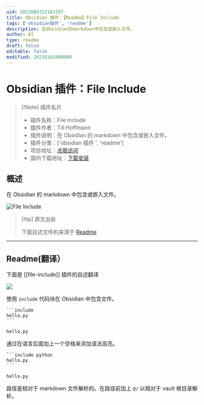 ```yaml
---
uid: 2023080322181597
title: Obsidian 插件：【Readme】File Include
tags: ['obsidian插件', 'readme']
description: 在Obsidian的markdown中包含或嵌入文件。
author: AI
type: readme
draft: false
editable: false
modified: 20230101000000
---
```


# Obsidian 插件：File Include

> [!Note] 插件名片
> - 插件名称：File Include
> - 插件作者：Till Hoffmann
> - 插件说明：在 Obsidian 的 markdown 中包含或嵌入文件。
> - 插件分类：['obsidian 插件 ', 'readme']
> - 项目地址：[点我访问](https://github.com/tillahoffmann/obsidian-file-include)
> - 国内下载地址：[下载安装](https://pkmer.cn/products/plugin/pluginMarket/?file-include)

## 概述

在 Obsidian 的 markdown 中包含或嵌入文件。

![File Include](https://cdn.pkmer.cn/covers/file-include.png!pkmer)

> [!tip] 原文出处
>
>下面自述文件的来源于 [Readme](https://ghproxy.net/https://raw.githubusercontent.com/tillahoffmann/obsidian-file-include/main/README.md)
>

---

## Readme(翻译）

下面是 [[file-include]] 插件的自述翻译

![](demo.png)

使用 `include` 代码块在 Obsidian 中包含文件。

~~~
```include
hello.py
```
~~~

```include
hello.py
```

通过在语言后面加上一个空格来添加语法高亮。

~~~
```include python
hello.py
```
~~~

```include python
hello.py
```

路径是相对于 markdown 文件解析的。在路径前加上 `@/` 以相对于 vault 根目录解析。
